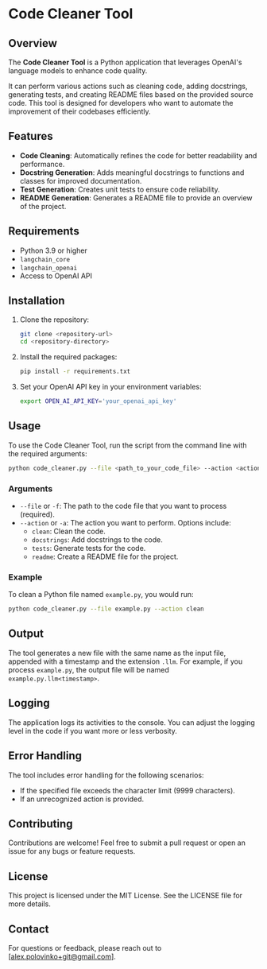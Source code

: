 # Code Cleaner Tool

## Overview

The **Code Cleaner Tool** is a Python application that leverages OpenAI's language models to enhance code quality.

It can perform various actions such as cleaning code, adding docstrings, generating tests, and creating README files based on the provided source code. This tool is designed for developers who want to automate the improvement of their codebases efficiently.

## Features

- **Code Cleaning**: Automatically refines the code for better readability and performance.
- **Docstring Generation**: Adds meaningful docstrings to functions and classes for improved documentation.
- **Test Generation**: Creates unit tests to ensure code reliability.
- **README Generation**: Generates a README file to provide an overview of the project.

## Requirements

- Python 3.9 or higher
- `langchain_core`
- `langchain_openai`
- Access to OpenAI API

## Installation

1. Clone the repository:
   ```bash
   git clone <repository-url>
   cd <repository-directory>
   ```

2. Install the required packages:
   ```bash
   pip install -r requirements.txt
   ```

3. Set your OpenAI API key in your environment variables:
   ```bash
   export OPEN_AI_API_KEY='your_openai_api_key'
   ```

## Usage

To use the Code Cleaner Tool, run the script from the command line with the required arguments:

```bash
python code_cleaner.py --file <path_to_your_code_file> --action <action_type>
```

### Arguments

- `--file` or `-f`: The path to the code file that you want to process (required).
- `--action` or `-a`: The action you want to perform. Options include:
  - `clean`: Clean the code.
  - `docstrings`: Add docstrings to the code.
  - `tests`: Generate tests for the code.
  - `readme`: Create a README file for the project.

### Example

To clean a Python file named `example.py`, you would run:

```bash
python code_cleaner.py --file example.py --action clean
```

## Output

The tool generates a new file with the same name as the input file, appended with a timestamp and the extension `.llm`. For example, if you process `example.py`, the output file will be named `example.py.llm<timestamp>`.

## Logging

The application logs its activities to the console. You can adjust the logging level in the code if you want more or less verbosity.

## Error Handling

The tool includes error handling for the following scenarios:
- If the specified file exceeds the character limit (9999 characters).
- If an unrecognized action is provided.

## Contributing

Contributions are welcome! Feel free to submit a pull request or open an issue for any bugs or feature requests.

## License

This project is licensed under the MIT License. See the LICENSE file for more details.

## Contact

For questions or feedback, please reach out to [alex.polovinko+git@gmail.com].
